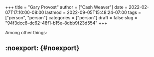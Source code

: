 +++
title = "Gary Provost"
author = ["Cash Weaver"]
date = 2022-02-07T17:10:00-08:00
lastmod = 2022-09-05T15:48:24-07:00
tags = ["person", "person"]
categories = ["person"]
draft = false
slug = "94f3dcc8-dc62-48f1-b15e-8dbb9f23d554"
+++

Among other things:


## :noexport: {#noexport}
